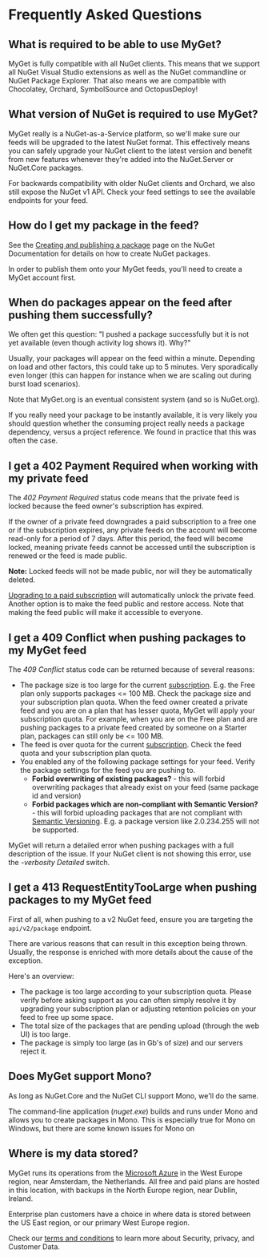 # Frequently Asked Questions

## What is required to be able to use MyGet?

MyGet is fully compatible with all NuGet clients. This means that we support all NuGet Visual Studio extensions as well as the NuGet commandline or NuGet Package Explorer.
That also means we are compatible with Chocolatey, Orchard, SymbolSource and OctopusDeploy!

## What version of NuGet is required to use MyGet?

MyGet really is a NuGet-as-a-Service platform, so we'll make sure our feeds will be upgraded to the latest NuGet format.
This effectively means you can safely upgrade your NuGet client to the latest version and benefit from new features whenever they're added into the NuGet.Server or NuGet.Core packages.

For backwards compatibility with older NuGet clients and Orchard, we also still expose the NuGet v1 API. Check your feed settings to see the available endpoints for your feed.

## How do I get my package in the feed?

See the [Creating and publishing a package](http://docs.nuget.org/docs/creating-packages/creating-and-publishing-a-package) page on the NuGet Documentation for details on how to create NuGet packages.

In order to publish them onto your MyGet feeds, you'll need to create a MyGet account first.

## When do packages appear on the feed after pushing them successfully?

We often get this question: 
"I pushed a package successfully but it is not yet available (even though activity log shows it). Why?"

Usually, your packages will appear on the feed within a minute. Depending on load and other factors, this could take up to 5 minutes. Very sporadically even longer (this can happen for instance when we are scaling out during burst load scenarios).

Note that MyGet.org is an eventual consistent system (and so is NuGet.org).

If you really need your package to be instantly available, it is very likely you should question whether the consuming project really needs a package dependency, versus a project reference. We found in practice that this was often the case.

## I get a 402 Payment Required when working with my private feed

The *402 Payment Required* status code means that the private feed is locked because the feed owner's subscription has expired.

If the owner of a private feed downgrades a paid subscription to a free one or if the subscription expires, any private feeds on the account will become read-only for a period of 7 days. After this period, the feed will become locked, meaning private feeds cannot be accessed until the subscription is renewed or the feed is made public.

<div class="alert alert-info">
    <strong>Note:</strong> Locked feeds will not be made public, nor will they be automatically deleted.
</div>

[Upgrading to a paid subscription](http://www.myget.org/plans) will automatically unlock the private feed. Another option is to make the feed public and restore access. Note that making the feed public will make it accessible to everyone.

## I get a 409 Conflict when pushing packages to my MyGet feed

The *409 Conflict* status code can be returned because of several reasons:

* The package size is too large for the current [subscription](http://www.myget.org/plans). E.g. the Free plan only supports packages <= 100 MB. Check the package size and your subscription plan quota. When the feed owner created a private feed and you are on a plan that has lesser quota, MyGet will apply your subscription quota. For example, when you are on the Free plan and are pushing packages to a private feed created by someone on a Starter plan, packages can still only be <= 100 MB.
* The feed is over quota for the current [subscription](http://www.myget.org/plans). Check the feed quota and your subscription plan quota.
* You enabled any of the following package settings for your feed. Verify the package settings for the feed you are pushing to.
  * **Forbid overwriting of existing packages?** - this will forbid overwriting packages that already exist on your feed (same package id and version)
  * **Forbid packages which are non-compliant with Semantic Version?** - this will forbid uploading packages that are not compliant with [Semantic Versioning](http://www.semver.org). E.g. a package version like 2.0.234.255 will not be supported.

MyGet will return a detailed error when pushing packages with a full description of the issue. If your NuGet client is not showing this error, use the *-verbosity Detailed* switch.

## I get a 413 RequestEntityTooLarge when pushing packages to my MyGet feed

First of all, when pushing to a v2 NuGet feed, ensure you are targeting the `api/v2/package` endpoint.

There are various reasons that can result in this exception being thrown. Usually, the response is enriched with more details about the cause of the exception.

Here's an overview:

* The package is too large according to your subscription quota. Please verify before asking support as you can often simply resolve it by upgrading your subscription plan or adjusting retention policies on your feed to free up some space.
* The total size of the packages that are pending upload (through the web UI) is too large.
* The package is simply too large (as in Gb's of size) and our servers reject it.

## Does MyGet support Mono?

As long as NuGet.Core and the NuGet CLI support Mono, we'll do the same.

The command-line application (*nuget.exe*) builds and runs under Mono and allows you to create packages in Mono.
This is especially true for Mono on Windows, but there are some known issues for Mono on 

## Where is my data stored?

MyGet runs its operations from the [Microsoft Azure](http://www.azure.com) in the West Europe region, near Amsterdam, the Netherlands. All free and paid plans are hosted in this location, with backups in the North Europe region, near Dublin, Ireland.

Enterprise plan customers have a choice in where data is stored between the US East region, or our primary West Europe region.

Check our [terms and conditions](https://www.myget.org/policies/terms) to learn more about Security, privacy, and Customer Data.
